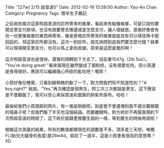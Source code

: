Title: "[27w] 2/15 超音波5"
Date: 2012-02-16 13:59:00
Author: Yao-An Chan
Category: Pregnancy
Tags: 懷孕生子雜記


<div class='post'>
之前收到兩次這家照超音波的診所寄來的帳單，看起來有點像帳單，可是只說你要開支票支付款項，也沒有說要寄去哪邊或是怎麼支付，讓人很疑惑，感覺好像會有另一份更像帳單的東西再寄來，像是產檢診所寄來的帳單就是具有可以填信用卡號回函的，但這家診所都沒有。這次一到診所，就先詢問到底我們要怎麼付錢？結果可以現場開支票支付，也可以馬上拿到收據，原來是這麼直覺的啊！<br /><br />這次照超音波也是很快，寶寶的頭轉到下方去了，目前重1047g（2lb 5oz）。  "You're doing great! "看來我現在雖然變成了澱粉控，沒有很愛吃肉，但小孩還是長得很好。應該可以繼續隨心所欲的亂吃吧！喔耶！<br /><br />小孩好像在睡覺，只看到腳稍微的動了一下，對方問我們知不知道性別？"A boy,right?" 我說。"Yes."再次確認是個男生，照三次三次都說是男生，這下應該是不會翻盤了，我可以安心來採買迷彩圖案的帥氣布尿布。哈哈！<br /><br />最後給我們小孩頭部的照片，有一張是側臉照，到底會不會遺傳到我不適合戴眼鏡的塌鼻子呢？但我們看了半天也沒個結論。而要離開時，對方終於不再幫我預約下次照超音波的時間了，這下終於就跟產檢醫生說的一樣，等到要生的時候再說啦！<br /><br />根據這次測量的結果，所有的數值都跟現在的週數差不多，頂多差三天吧，唯獨FL(胎兒大腿骨的長度)是28w4d，超前了一週半，這是小孩會長很高的意思嗎？XD</div>
